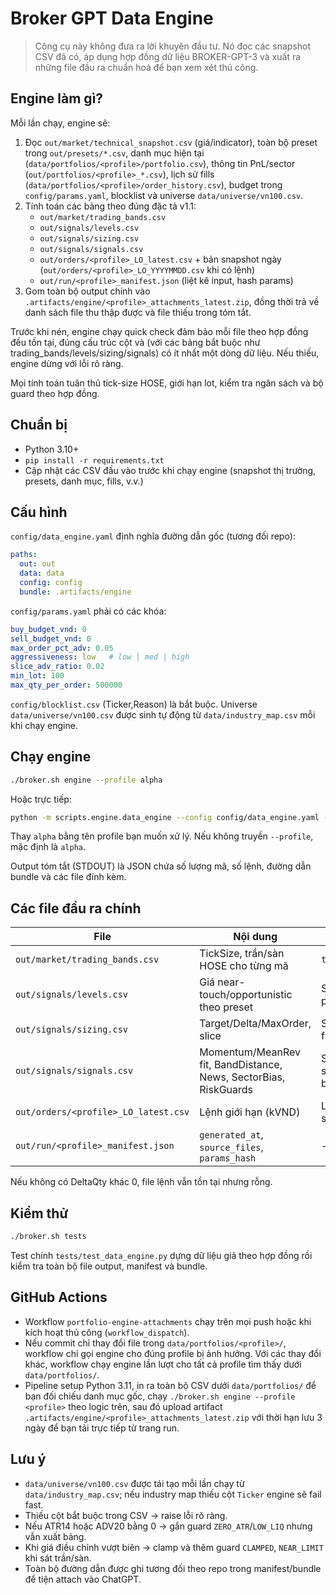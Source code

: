 # Broker GPT Data Engine

> Công cụ này không đưa ra lời khuyên đầu tư. Nó đọc các snapshot CSV đã có, áp dụng hợp đồng dữ liệu BROKER-GPT-3 và xuất ra những file đầu ra chuẩn hoá để bạn xem xét thủ công.

## Engine làm gì?

Mỗi lần chạy, engine sẽ:

1. Đọc `out/market/technical_snapshot.csv` (giá/indicator), toàn bộ preset trong `out/presets/*.csv`, danh mục hiện tại (`data/portfolios/<profile>/portfolio.csv`), thông tin PnL/sector (`out/portfolios/<profile>_*.csv`), lịch sử fills (`data/portfolios/<profile>/order_history.csv`), budget trong `config/params.yaml`, blocklist và universe `data/universe/vn100.csv`.
2. Tính toán các bảng theo đúng đặc tả v1.1:
   - `out/market/trading_bands.csv`
   - `out/signals/levels.csv`
   - `out/signals/sizing.csv`
   - `out/signals/signals.csv`
    - `out/orders/<profile>_LO_latest.csv` + bản snapshot ngày (`out/orders/<profile>_LO_YYYYMMDD.csv` khi có lệnh)
    - `out/run/<profile>_manifest.json` (liệt kê input, hash params)
3. Gom toàn bộ output chính vào `.artifacts/engine/<profile>_attachments_latest.zip`, đồng thời trả về danh sách file thu thập được và file thiếu trong tóm tắt.

Trước khi nén, engine chạy quick check đảm bảo mỗi file theo hợp đồng đều tồn tại, đúng cấu trúc cột và (với các bảng bắt buộc như trading_bands/levels/sizing/signals) có ít nhất một dòng dữ liệu. Nếu thiếu, engine dừng với lỗi rõ ràng.

Mọi tính toán tuân thủ tick-size HOSE, giới hạn lot, kiểm tra ngân sách và bộ guard theo hợp đồng.

## Chuẩn bị

- Python 3.10+
- `pip install -r requirements.txt`
- Cập nhật các CSV đầu vào trước khi chạy engine (snapshot thị trường, presets, danh mục, fills, v.v.)

## Cấu hình

`config/data_engine.yaml` định nghĩa đường dẫn gốc (tương đối repo):

```yaml
paths:
  out: out
  data: data
  config: config
  bundle: .artifacts/engine
```

`config/params.yaml` phải có các khóa:

```yaml
buy_budget_vnd: 0
sell_budget_vnd: 0
max_order_pct_adv: 0.05
aggressiveness: low   # low | med | high
slice_adv_ratio: 0.02
min_lot: 100
max_qty_per_order: 500000
```

`config/blocklist.csv` (Ticker,Reason) là bắt buộc. Universe `data/universe/vn100.csv` được sinh tự động từ `data/industry_map.csv` mỗi khi chạy engine.

## Chạy engine

```bash
./broker.sh engine --profile alpha
```

Hoặc trực tiếp:

```bash
python -m scripts.engine.data_engine --config config/data_engine.yaml --profile alpha
```

Thay `alpha` bằng tên profile bạn muốn xử lý. Nếu không truyền `--profile`, mặc định là `alpha`.

Output tóm tắt (STDOUT) là JSON chứa số lượng mã, số lệnh, đường dẫn bundle và các file đính kèm.

## Các file đầu ra chính

| File | Nội dung | Inputs | Ghi chú |
| ---- | -------- | ------ | ------- |
| `out/market/trading_bands.csv` | TickSize, trần/sàn HOSE cho từng mã | `technical_snapshot.csv` | Tự động đổi chỗ khi sàn > trần và gắn `BAND_ERROR` vào guard |
| `out/signals/levels.csv` | Giá near-touch/opportunistic theo preset | Snapshot + bands + presets | Tôn trọng tick & biên, Limit_kVND bo tròn gần nhất |
| `out/signals/sizing.csv` | Target/Delta/MaxOrder, slice | Snapshot + danh mục + fills + params | Nếu chưa có chiến lược, Target = Current |
| `out/signals/signals.csv` | Momentum/MeanRev fit, BandDistance, News, SectorBias, RiskGuards | Snapshot + bands + sector + news + blocklist | RiskGuards gồm BLOCKLIST/ZERO_ATR/ZERO_LAST/LOW_LIQ/... |
| `out/orders/<profile>_LO_latest.csv` | Lệnh giới hạn (kVND) | Levels + sizing + signals + params | Tự động skip BLOCKLIST/LOW_LIQ, clamp biên và thêm guard |
| `out/run/<profile>_manifest.json` | `generated_at`, `source_files`, `params_hash` | -- | Liệt kê tất cả file input thực tế |

Nếu không có DeltaQty khác 0, file lệnh vẫn tồn tại nhưng rỗng.

## Kiểm thử

```bash
./broker.sh tests
```

Test chính `tests/test_data_engine.py` dựng dữ liệu giả theo hợp đồng rồi kiểm tra toàn bộ file output, manifest và bundle.

## GitHub Actions

- Workflow `portfolio-engine-attachments` chạy trên mọi push hoặc khi kích hoạt thủ công (`workflow_dispatch`).
- Nếu commit chỉ thay đổi file trong `data/portfolios/<profile>/`, workflow chỉ gọi engine cho đúng profile bị ảnh hưởng. Với các thay đổi khác, workflow chạy engine lần lượt cho tất cả profile tìm thấy dưới `data/portfolios/`.
- Pipeline setup Python 3.11, in ra toàn bộ CSV dưới `data/portfolios/` để bạn đối chiếu danh mục gốc, chạy `./broker.sh engine --profile <profile>` theo logic trên, sau đó upload artifact `.artifacts/engine/<profile>_attachments_latest.zip` với thời hạn lưu 3 ngày để bạn tải trực tiếp từ trang run.

## Lưu ý

- `data/universe/vn100.csv` được tái tạo mỗi lần chạy từ `data/industry_map.csv`; nếu industry map thiếu cột `Ticker` engine sẽ fail fast.
- Thiếu cột bắt buộc trong CSV → raise lỗi rõ ràng.
- Nếu ATR14 hoặc ADV20 bằng 0 → gắn guard `ZERO_ATR`/`LOW_LIQ` nhưng vẫn xuất bảng.
- Khi giá điều chỉnh vượt biên → clamp và thêm guard `CLAMPED`, `NEAR_LIMIT` khi sát trần/sàn.
- Toàn bộ đường dẫn được ghi tương đối theo repo trong manifest/bundle để tiện attach vào ChatGPT.
